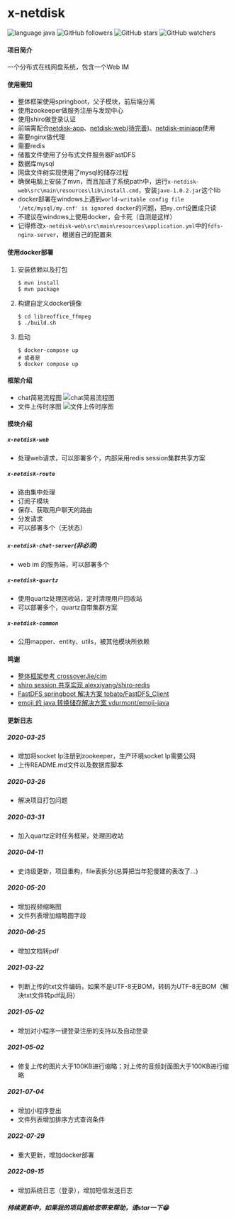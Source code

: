 # x-netdisk
![language java](https://img.shields.io/badge/language-java-green.svg) ![GitHub followers](https://img.shields.io/github/followers/xuxiake2017?label=Follow&style=social) ![GitHub stars](https://img.shields.io/github/stars/xuxiake2017/x-netdisk?style=social) ![GitHub watchers](https://img.shields.io/github/watchers/xuxiake2017/x-netdisk?style=social)  
#### 项目简介
一个分布式在线网盘系统，包含一个Web IM
#### 使用需知
- 整体框架使用springboot，父子模块，前后端分离
- 使用zookeeper做服务注册与发现中心
- 使用shiro做登录认证
- 前端需配合[netdisk-app](https://github.com/xuxiake2017/netdisk-app)、[netdisk-web(待完善)](https://github.com/xuxiake2017/x-netdisk-react-preview)、[netdisk-miniapp](https://github.com/xuxiake2017/netdisk-mp-preview)使用
- 需要nginx做代理
- 需要redis
- 储蓄文件使用了分布式文件服务器FastDFS
- 数据库mysql
- 网盘文件树实现使用了mysql的储存过程
- 确保电脑上安装了mvn，而且加进了系统path中，运行`x-netdisk-web\src\main\resources\lib\install.cmd`，安装`jave-1.0.2.jar`这个lib
- docker部署在windows上遇到`world-writable config file '/etc/mysql/my.cnf' is ignored docker`的问题，把`my.cnf`设置成只读
- 不建议在windows上使用docker，会卡死（自测是这样）
- 记得修改`x-netdisk-web\src\main\resources\application.yml`中的`fdfs-nginx-server`，根据自己的配置来

#### 使用docker部署

1. 安装依赖以及打包
    ```shell
    $ mvn install
    $ mvn package
    ```

2. 构建自定义docker镜像
    ```shell
    $ cd libreoffice_ffmpeg
    $ ./build.sh
    ```

3. 启动
    ```shell
    $ docker-compose up
    # 或者是
    $ docker compose up
    ```
#### 框架介绍
- chat简易流程图
![chat简易流程图](https://raw.githubusercontent.com/xuxiake2017/x-netdisk/master/pic/chat%E7%AE%80%E6%98%93%E6%B5%81%E7%A8%8B%E5%9B%BE.jpg)
- 文件上传时序图
![文件上传时序图](https://raw.githubusercontent.com/xuxiake2017/x-netdisk/master/pic/%E4%B8%8A%E4%BC%A0%E6%96%87%E4%BB%B6%E6%97%B6%E5%BA%8F%E5%9B%BE.jpeg)
#### 模块介绍
##### `x-netdisk-web`
- 处理web请求，可以部署多个，内部采用redis session集群共享方案
##### `x-netdisk-route`
- 路由集中处理
- 订阅子模块
- 保存、获取用户聊天的路由
- 分发请求
- 可以部署多个（无状态）
##### `x-netdisk-chat-server`(非必须)
- web im 的服务端，可以部署多个
##### `x-netdisk-quartz`
- 使用quartz处理回收站，定时清理用户回收站
- 可以部署多个，quartz自带集群方案
##### `x-netdisk-common`
- 公用mapper、entity、utils，被其他模块所依赖
#### 鸣谢
- [整体框架参考 crossoverJie/cim](https://github.com/crossoverJie/cim)
- [shiro session 共享实现 alexxiyang/shiro-redis](https://github.com/alexxiyang/shiro-redis)
- [FastDFS springboot 解决方案 tobato/FastDFS_Client](https://github.com/tobato/FastDFS_Client)
- [emoji 的 java 转换储存解决方案 vdurmont/emoji-java](https://github.com/vdurmont/emoji-java)
#### 更新日志
##### 2020-03-25
- 增加将socket Ip注册到zookeeper，生产环境socket Ip需要公网
- 上传README.md文件以及数据库脚本
##### 2020-03-26
- 解决项目打包问题
##### 2020-03-31
- 加入quartz定时任务框架，处理回收站
##### 2020-04-11
- 史诗级更新，项目重构，file表拆分(总算把当年犯傻建的表改了...)
##### 2020-05-20
- 增加视频缩略图
- 文件列表增加缩略图字段
##### 2020-06-25
- 增加文档转pdf
##### 2021-03-22
- 判断上传的txt文件编码，如果不是UTF-8无BOM，转码为UTF-8无BOM（解决txt文件转pdf乱码）
##### 2021-05-02
- 增加对小程序一键登录注册的支持以及自动登录

##### 2021-05-02
- 修复上传的图片大于100KB进行缩略；对上传的音频封面图大于100KB进行缩略

##### 2021-07-04
- 增加小程序登出
- 文件列表增加排序方式查询条件

##### 2022-07-29
- 重大更新，增加docker部署

##### 2022-09-15
- 增加系统日志（登录），增加短信发送日志

##### 持续更新中，如果我的项目能给您带来帮助，请star一下😁